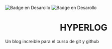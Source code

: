 ![Badge en Desarollo](https://img.shields.io/badge/STATUS-EN%20DESAROLLO-green)
![Badge en Desarollo](https://img.shields.io/badge/Fork-0-blue)
<h1 align="center"> HYPERLOG </h1>

Un blog increible para el curso de git y github

